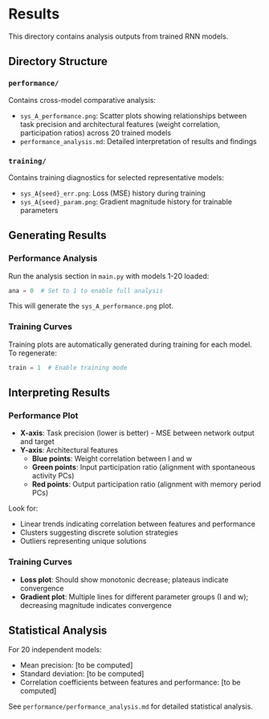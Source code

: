 # Results

This directory contains analysis outputs from trained RNN models.

## Directory Structure

### `performance/`
Contains cross-model comparative analysis:
- `sys_A_performance.png`: Scatter plots showing relationships between task precision and architectural features (weight correlation, participation ratios) across 20 trained models
- `performance_analysis.md`: Detailed interpretation of results and findings

### `training/`
Contains training diagnostics for selected representative models:
- `sys_A{seed}_err.png`: Loss (MSE) history during training
- `sys_A{seed}_param.png`: Gradient magnitude history for trainable parameters

## Generating Results

### Performance Analysis
Run the analysis section in `main.py` with models 1-20 loaded:

```python
ana = 0  # Set to 1 to enable full analysis
```

This will generate the `sys_A_performance.png` plot.

### Training Curves
Training plots are automatically generated during training for each model. To regenerate:

```python
train = 1  # Enable training mode
```

## Interpreting Results

### Performance Plot
- **X-axis**: Task precision (lower is better) - MSE between network output and target
- **Y-axis**: Architectural features
  - **Blue points**: Weight correlation between I and w
  - **Green points**: Input participation ratio (alignment with spontaneous activity PCs)
  - **Red points**: Output participation ratio (alignment with memory period PCs)

Look for:
- Linear trends indicating correlation between features and performance
- Clusters suggesting discrete solution strategies
- Outliers representing unique solutions

### Training Curves
- **Loss plot**: Should show monotonic decrease; plateaus indicate convergence
- **Gradient plot**: Multiple lines for different parameter groups (I and w); decreasing magnitude indicates convergence

## Statistical Analysis

For 20 independent models:
- Mean precision: [to be computed]
- Standard deviation: [to be computed]
- Correlation coefficients between features and performance: [to be computed]

See `performance/performance_analysis.md` for detailed statistical analysis.

